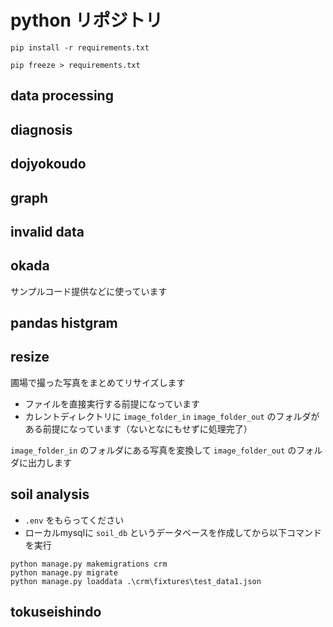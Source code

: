 # python リポジトリ
```console
pip install -r requirements.txt
```
```console
pip freeze > requirements.txt
```

## data processing
## diagnosis
## dojyokoudo
## graph
## invalid data
## okada
サンプルコード提供などに使っています
## pandas histgram
## resize
圃場で撮った写真をまとめてリサイズします
- ファイルを直接実行する前提になっています
- カレントディレクトリに `image_folder_in` `image_folder_out` のフォルダがある前提になっています（ないとなにもせずに処理完了）

`image_folder_in` のフォルダにある写真を変換して `image_folder_out` のフォルダに出力します

## soil analysis
- `.env` をもらってください
- ローカルmysqlに `soil_db` というデータベースを作成してから以下コマンドを実行
```console
python manage.py makemigrations crm
python manage.py migrate
python manage.py loaddata .\crm\fixtures\test_data1.json
```

## tokuseishindo
